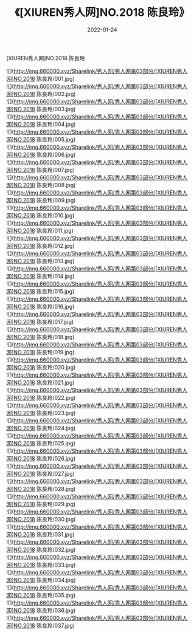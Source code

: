 ﻿---
layout: post
title:  《[XIUREN秀人网]NO.2018 陈良玲》
date:   2022-01-24
img: http://img.660000.xyz/Sharelink/秀人网/秀人网第03部分/[XIUREN秀人网]NO.2018 陈良玲/000.jpg
categories: [美女, 清纯, 唯美]
---

[XIUREN秀人网]NO.2018 陈良玲

 ![](http://img.660000.xyz/Sharelink/秀人网/秀人网第03部分/[XIUREN秀人网]NO.2018 陈良玲/001.jpg) <br>![](http://img.660000.xyz/Sharelink/秀人网/秀人网第03部分/[XIUREN秀人网]NO.2018 陈良玲/002.jpg) <br>![](http://img.660000.xyz/Sharelink/秀人网/秀人网第03部分/[XIUREN秀人网]NO.2018 陈良玲/003.jpg) <br>![](http://img.660000.xyz/Sharelink/秀人网/秀人网第03部分/[XIUREN秀人网]NO.2018 陈良玲/004.jpg) <br>![](http://img.660000.xyz/Sharelink/秀人网/秀人网第03部分/[XIUREN秀人网]NO.2018 陈良玲/005.jpg) <br>![](http://img.660000.xyz/Sharelink/秀人网/秀人网第03部分/[XIUREN秀人网]NO.2018 陈良玲/006.jpg) <br>![](http://img.660000.xyz/Sharelink/秀人网/秀人网第03部分/[XIUREN秀人网]NO.2018 陈良玲/007.jpg) <br>![](http://img.660000.xyz/Sharelink/秀人网/秀人网第03部分/[XIUREN秀人网]NO.2018 陈良玲/008.jpg) <br>![](http://img.660000.xyz/Sharelink/秀人网/秀人网第03部分/[XIUREN秀人网]NO.2018 陈良玲/009.jpg) <br>![](http://img.660000.xyz/Sharelink/秀人网/秀人网第03部分/[XIUREN秀人网]NO.2018 陈良玲/010.jpg) <br>![](http://img.660000.xyz/Sharelink/秀人网/秀人网第03部分/[XIUREN秀人网]NO.2018 陈良玲/011.jpg) <br>![](http://img.660000.xyz/Sharelink/秀人网/秀人网第03部分/[XIUREN秀人网]NO.2018 陈良玲/012.jpg) <br>![](http://img.660000.xyz/Sharelink/秀人网/秀人网第03部分/[XIUREN秀人网]NO.2018 陈良玲/013.jpg) <br>![](http://img.660000.xyz/Sharelink/秀人网/秀人网第03部分/[XIUREN秀人网]NO.2018 陈良玲/014.jpg) <br>![](http://img.660000.xyz/Sharelink/秀人网/秀人网第03部分/[XIUREN秀人网]NO.2018 陈良玲/015.jpg) <br>![](http://img.660000.xyz/Sharelink/秀人网/秀人网第03部分/[XIUREN秀人网]NO.2018 陈良玲/016.jpg) <br>![](http://img.660000.xyz/Sharelink/秀人网/秀人网第03部分/[XIUREN秀人网]NO.2018 陈良玲/017.jpg) <br>![](http://img.660000.xyz/Sharelink/秀人网/秀人网第03部分/[XIUREN秀人网]NO.2018 陈良玲/018.jpg) <br>![](http://img.660000.xyz/Sharelink/秀人网/秀人网第03部分/[XIUREN秀人网]NO.2018 陈良玲/019.jpg) <br>![](http://img.660000.xyz/Sharelink/秀人网/秀人网第03部分/[XIUREN秀人网]NO.2018 陈良玲/020.jpg) <br>![](http://img.660000.xyz/Sharelink/秀人网/秀人网第03部分/[XIUREN秀人网]NO.2018 陈良玲/021.jpg) <br>![](http://img.660000.xyz/Sharelink/秀人网/秀人网第03部分/[XIUREN秀人网]NO.2018 陈良玲/022.jpg) <br>![](http://img.660000.xyz/Sharelink/秀人网/秀人网第03部分/[XIUREN秀人网]NO.2018 陈良玲/023.jpg) <br>![](http://img.660000.xyz/Sharelink/秀人网/秀人网第03部分/[XIUREN秀人网]NO.2018 陈良玲/024.jpg) <br>![](http://img.660000.xyz/Sharelink/秀人网/秀人网第03部分/[XIUREN秀人网]NO.2018 陈良玲/025.jpg) <br>![](http://img.660000.xyz/Sharelink/秀人网/秀人网第03部分/[XIUREN秀人网]NO.2018 陈良玲/026.jpg) <br>![](http://img.660000.xyz/Sharelink/秀人网/秀人网第03部分/[XIUREN秀人网]NO.2018 陈良玲/027.jpg) <br>![](http://img.660000.xyz/Sharelink/秀人网/秀人网第03部分/[XIUREN秀人网]NO.2018 陈良玲/028.jpg) <br>![](http://img.660000.xyz/Sharelink/秀人网/秀人网第03部分/[XIUREN秀人网]NO.2018 陈良玲/029.jpg) <br>![](http://img.660000.xyz/Sharelink/秀人网/秀人网第03部分/[XIUREN秀人网]NO.2018 陈良玲/030.jpg) <br>![](http://img.660000.xyz/Sharelink/秀人网/秀人网第03部分/[XIUREN秀人网]NO.2018 陈良玲/031.jpg) <br>![](http://img.660000.xyz/Sharelink/秀人网/秀人网第03部分/[XIUREN秀人网]NO.2018 陈良玲/032.jpg) <br>![](http://img.660000.xyz/Sharelink/秀人网/秀人网第03部分/[XIUREN秀人网]NO.2018 陈良玲/033.jpg) <br>![](http://img.660000.xyz/Sharelink/秀人网/秀人网第03部分/[XIUREN秀人网]NO.2018 陈良玲/034.jpg) <br>![](http://img.660000.xyz/Sharelink/秀人网/秀人网第03部分/[XIUREN秀人网]NO.2018 陈良玲/035.jpg) <br>![](http://img.660000.xyz/Sharelink/秀人网/秀人网第03部分/[XIUREN秀人网]NO.2018 陈良玲/036.jpg) <br>![](http://img.660000.xyz/Sharelink/秀人网/秀人网第03部分/[XIUREN秀人网]NO.2018 陈良玲/037.jpg) <br>
